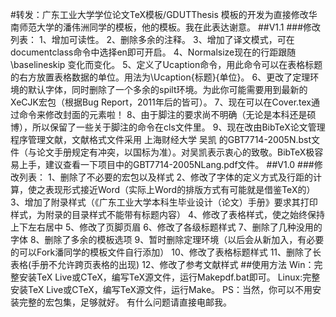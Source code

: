 #转发：广东工业大学学位论文TeX模板/GDUTThesis 
模板的开发为直接修改华南师范大学的潘伟洲同学的模板，他的模板。我在此表达谢意。
##V1.1
###修改列表：
1、增加可读性。
2、删除多余的注释。
3、增加了译文模式，可在documentclass命令中选择en即可开启。
4、Normalsize现在的行距跟随 \baselineskip 变化而变化。
5、定义了Ucaption命令，用此命令可以在表格标题的右方放置表格数据的单位。用法为\Ucaption{标题}{单位}。
6、更改了定理环境的默认字体，同时删除了一个多余的spilt环境。为此你可能需要用到最新的XeCJK宏包（根据Bug Report，2011年后的皆可）。
7、现在可以在Cover.tex通过命令来修改封面的元素啦！
8、由于脚注的要求尚不明确（无论是本科还是硕博），所以保留了一些关于脚注的命令在cls文件里。
9、现在改由BibTeX论文管理程序管理文献，文献格式文件采用 上海财经大学 吴凯 的GBT7714-2005N.bst文件（与论文手册规定有冲突，以国标为准）。对吴凯表示衷心的致敬。BibTeX极容易上手，建议查看一下项目中的GBT7714-2005NLang.pdf文件。
##V1.0
###修改列表：
1、删除了不必要的宏包以及样式
2、修改了字体的定义方式及行距的计算，使之表现形式接近Word（实际上Word的排版方式有可能就是借鉴TeX的）
3、增加了附录样式（《广东工业大学本科生毕业设计（论文）手册》要求其打印样式，为附录的目录样式不能带有标题内容）
4、修改了表格样式，使之始终保持上下左右居中
5、修改了页脚页眉
6、修改了各级标题样式
7、删除了几种没用的字体
8、删除了多余的模板选项
9、暂时删除定理环境（以后会从新加入，有必要的可以Fork潘同学的模板文件自行添加）
10、修改了表格标题样式
11、删除了长表格(手册不允许跨页表格的出现)
12、修改了参考文献样式
##使用方法
Win：完整安装TeX Live或CTeX，编写TeX源文件，运行Makepdf.bat即可。
Linux:完整安装TeX Live或CTeX，编写TeX源文件，运行Make。
PS：当然，你可以不用安装完整的宏包集，足够就好。
有什么问题请直接电邮我。

